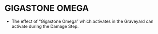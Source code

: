 # GIGASTONE OMEGA

*   The effect of “Gigastone Omega” which activates in the Graveyard can activate during the Damage Step.
